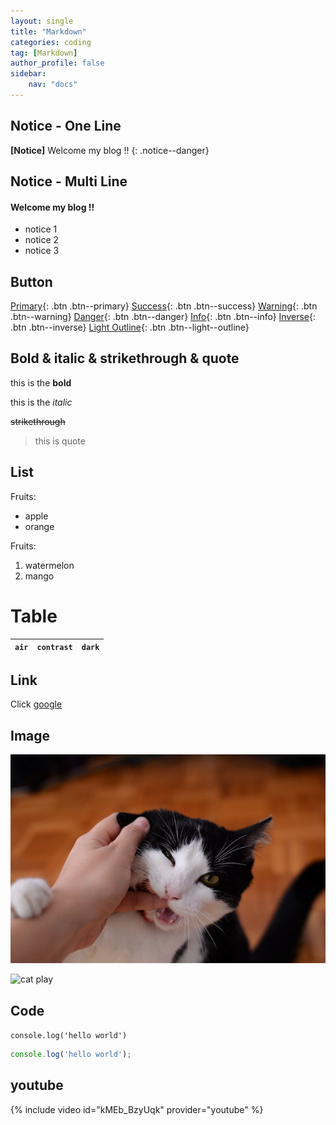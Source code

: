 ```yaml
---
layout: single
title: "Markdown"
categories: coding
tag: [Markdown]
author_profile: false
sidebar:
    nav: "docs"
---
```


## Notice - One Line
**[Notice]** Welcome my blog !!
{: .notice--danger}

## Notice - Multi Line
<div class = "notice--success">
<h4>Welcome my blog !!</h4>
<ul>
    <li>notice 1</li>
    <li>notice 2</li>
    <li>notice 3</li>
</ul>
</div>

## Button
[Primary](https://google.com){: .btn .btn--primary}
[Success](https://google.com){: .btn .btn--success}
[Warning](https://google.com){: .btn .btn--warning}
[Danger](https://google.com){: .btn .btn--danger}
[Info](https://google.com){: .btn .btn--info}
[Inverse](https://google.com){: .btn .btn--inverse}
[Light Outline](https://google.com){: .btn .btn--light--outline}

## Bold & italic & strikethrough & quote
this is the **bold**

this is the *italic*

~~strikethrough~~

>this is quote

## List
Fruits:
* apple
* orange

Fruits:
1. watermelon
2. mango

# Table
| `air` | `contrast` | `dark` |
| --- | --- | --- |

## Link
Click [google](https://google.com)

## Image 
![image description](/assets/img/cat.jpg)

<img src="https://fromknote.github.io/assets/img/cat.jpg" width="400px" alt="cat play">


## Code
`console.log('hello world')`

```js
console.log('hello world');
```

## youtube
{% include video id="kMEb_BzyUqk" provider="youtube" %}







